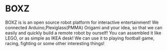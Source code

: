BOXZ
====

BOXZ is is an open source robot platform for interactive entertainment! We connected Arduino,Plexiglass(PMMA) Origami and your idea, so that we can easily and quickly build a remote robot by ourself! You can assembled it like LEGO, or as simple as IKEA desk! We can use it to playing football game, racing, fighting or some other interesting things!